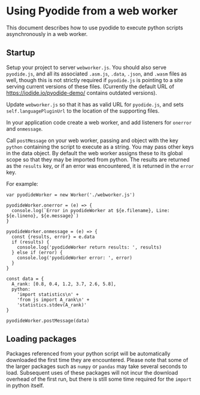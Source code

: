 # Using Pyodide from a web worker

This document describes how to use pyodide to execute python scripts
asynchronously in a web worker.

## Startup

Setup your project to server `webworker.js`. You should also serve
`pyodide.js`, and all its associated `.asm.js`, `.data`, `.json`, and `.wasm`
files as well, though this is not strictly required if `pyodide.js` is pointing
to a site serving current versions of these files. (Currently the default URL
of https://iodide.io/pyodide-demo/ contains outdated versions).

Update `webworker.js` so that it has as valid URL for `pyodide.js`, and sets
`self.languagePluginUrl` to the location of the supporting files.

In your application code create a web worker, and add listeners for `onerror`
and `onmessage`.

Call `postMessage` on your web worker, passing and object with the key `python`
containing the script to execute as a string. You may pass other keys in the
data object. By default the web worker assigns these to its global scope so that
they may be imported from python. The results are returned as the `results` key,
or if an error was encountered, it is returned in the `error` key.

For example:

```
var pyodideWorker = new Worker('./webworker.js')

pyodideWorker.onerror = (e) => {
  console.log(`Error in pyodideWorker at ${e.filename}, Line: ${e.lineno}, ${e.message}`)
}

pyodideWorker.onmessage = (e) => {
  const {results, error} = e.data
  if (results) {
    console.log('pyodideWorker return results: ', results)
  } else if (error) {
    console.log('pyodideWorker error: ', error)
  }
}

const data = {
  A_rank: [0.8, 0.4, 1.2, 3.7, 2.6, 5.8],
  python:
    'import statistics\n' +
    'from js import A_rank\n' +
    'statistics.stdev(A_rank)'
}

pyodideWorker.postMessage(data)

```

## Loading packages

Packages referenced from your python script will be automatically downloaded
the first time they are encountered. Please note that some of the larger
packages such as `numpy` or `pandas` may take several seconds to load.
Subsequent uses of these packages will not incur the download overhead of the
first run, but there is still some time required for the `import` in python
itself.
